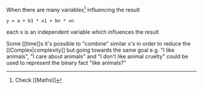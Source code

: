 When there are many variables[^1] influencing the result

`y = a + b1 * x1 + bn * xn`

each x is an independent variable which influences the result

Some [[time]]s it's possible to "combine" similar x's in order to reduce the [[Complex|complexity]] but going towards the same goal e.g. "I like animals", "I care about animals" and "I don't like animal cruelty" could be used to represent the binary fact "like animals?"

[^1]: Check [[Maths]]
